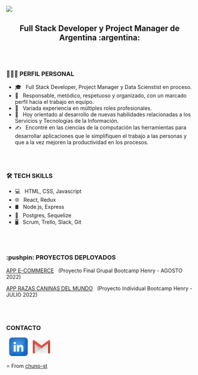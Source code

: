![](https://github.com/chuno-st/chuno-st/blob/master/assets/HolaMundo.gif)

<h2 align="center">
Full Stack Developer y Project Manager de Argentina :argentina:
</h2>

<br>
</br>

<h3> 👨🏻‍💻 PERFIL PERSONAL </h3>

- 🎓 &nbsp; Full Stack Developer, Project Manager y Data Scienstist en proceso.
- 🔭 &nbsp; Responsable, metódico, respetuoso y organizado, con un marcado perfil hacia el trabajo en equipo.
- 🌱 &nbsp; Variada experiencia en múltiples roles profesionales.
- 💼 &nbsp; Hoy orientado al desarrollo de nuevas habilidades relacionadas a los Servicios y Tecnologías de la Información.
- ✍️ &nbsp; Encontré en las ciencias de la computación las herramientas para desarrollar aplicaciones que le simplifiquen el trabajo a las personas y que a la vez mejoren la productividad en los procesos.

<br></br>

<h3>🛠 TECH SKILLS</h3>
   
- 💻 &nbsp; HTML, CSS, Javascript
- 🌐 &nbsp; React, Redux
- 🛢 &nbsp; Node.js, Express
- 🔧 &nbsp; Postgres, Sequelize
- 🖥 &nbsp; Scrum, Trello, Slack, Git

<br></br>

<h3>:pushpin: PROYECTOS DEPLOYADOS</h3>

[APP E-COMMERCE](https://frontend-pf-g1.vercel.app/)
&nbsp; (Proyecto Final Grupal Bootcamp Henry - AGOSTO 2022)

[APP RAZAS CANINAS DEL MUNDO](https://pi-dogs-front-phi.vercel.app/)
&nbsp; (Proyecto Individual Bootcamp Henry - JULIO 2022)

<br>

<img align="center" src="" alt="">

</br>

<p align="center">
<h3> CONTACTO </h3>

&nbsp; <a href="https://www.linkedin.com/in/brunostauber" target="_blank" rel="noopener noreferrer"><img src='https://github.com/chuno-st/chuno-st/blob/master/logos/in.png' width="50" /></a>
&nbsp; <a href="mailto:arq.stauber@gmail.com" target="_blank" rel="noopener noreferrer"><img src='https://github.com/chuno-st/chuno-st/blob/master/logos/mail.png'  width="50" /></a>
</p>

⭐️ From [chuno-st](https://github.com/chuno-st)
